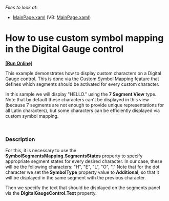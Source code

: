 <!-- default file list -->
*Files to look at*:

* [MainPage.xaml](./CS/DigitalGauge_CustomSymbolMapping/MainPage.xaml) (VB: [MainPage.xaml](./VB/DigitalGauge_CustomSymbolMapping/MainPage.xaml))
<!-- default file list end -->
# How to use custom symbol mapping in the Digital Gauge control 
<!-- run online -->
**[[Run Online]](https://codecentral.devexpress.com/e3636)**
<!-- run online end -->


<p>This example demonstrates how to display custom characters on a Digital Gauge control. This is done via the Custom Symbol Mapping feature that defines which segments should be activated for every custom character.</p><p>In this sample we will display "HELLO." using the <strong>7 Segment View</strong> type. Note that by default these characters can't be displayed in this view (because 7 segments are not enough to provide unique representations for all Latin characters), but some characters can be efficiently displayed via custom symbol mapping.</p><br />



<h3>Description</h3>

<p>For this, it is necessary to use the <strong>SymbolSegmentsMapping.SegmentsStates</strong> property to specify appropriate segment states for every desired character. In our case, these will be the following characters: &quot;H&quot;, &quot;E&quot;, &quot;L&quot;, &quot;O&quot;, &quot;.&quot; Note that for the dot character we set the<strong> SymbolType</strong> property value to <strong>Additional</strong>, so that it will be displayed in the same segment with the previous character.</p><p>Then we specify the text that should be displayed on the segments panel via the <strong>DigitalGaugeControl.Text</strong> property.</p><br />


<br/>



